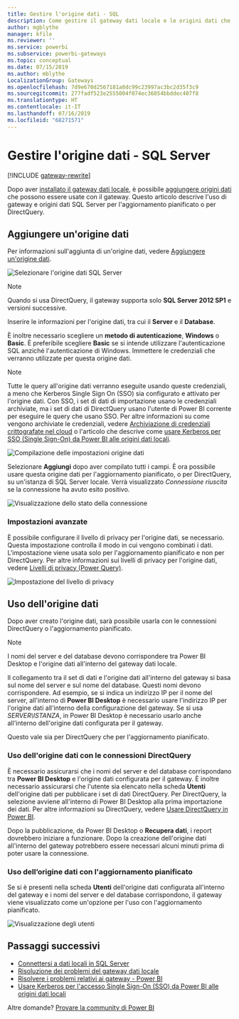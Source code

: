 ```yaml
---
title: Gestire l'origine dati - SQL
description: Come gestire il gateway dati locale e le origini dati che vi appartengono.
author: mgblythe
manager: kfile
ms.reviewer: ''
ms.service: powerbi
ms.subservice: powerbi-gateways
ms.topic: conceptual
ms.date: 07/15/2019
ms.author: mblythe
LocalizationGroup: Gateways
ms.openlocfilehash: 7d9e670d2567181a0dc99c23997ac3bc2d35f3c9
ms.sourcegitcommit: 277fadf523e2555004f074ec36054bbddec407f8
ms.translationtype: HT
ms.contentlocale: it-IT
ms.lasthandoff: 07/16/2019
ms.locfileid: "68271571"
---
```

# <a name="manage-your-data-source---sql-server"></a>Gestire l'origine dati - SQL Server

[!INCLUDE [gateway-rewrite](includes/gateway-rewrite.md)]

Dopo aver [installato il gateway dati locale](/data-integration/gateway/service-gateway-install), è possibile [aggiungere origini dati](service-gateway-data-sources.md#add-a-data-source) che possono essere usate con il gateway. Questo articolo descrive l'uso di gateway e origini dati SQL Server per l'aggiornamento pianificato o per DirectQuery.

## <a name="add-a-data-source"></a>Aggiungere un'origine dati

Per informazioni sull'aggiunta di un'origine dati, vedere [Aggiungere un'origine dati](service-gateway-data-sources.md#add-a-data-source).

![Selezionare l'origine dati SQL Server](media/service-gateway-enterprise-manage-sql/datasourcesettings2.png)

> [!NOTE]
> Quando si usa DirectQuery, il gateway supporta solo **SQL Server 2012 SP1** e versioni successive.

Inserire le informazioni per l'origine dati, tra cui il **Server** e il **Database**.  

È inoltre necessario scegliere un **metodo di autenticazione**, **Windows** o **Basic**. È preferibile scegliere **Basic** se si intende utilizzare l'autenticazione SQL anziché l'autenticazione di Windows. Immettere le credenziali che verranno utilizzate per questa origine dati.

> [!NOTE]
> Tutte le query all'origine dati verranno eseguite usando queste credenziali, a meno che Kerberos Single Sign On (SSO) sia configurato e attivato per l'origine dati. Con SSO, i set di dati di importazione usano le credenziali archiviate, ma i set di dati di DirectQuery usano l'utente di Power BI corrente per eseguire le query che usano SSO. Per altre informazioni su come vengono archiviate le credenziali, vedere [Archiviazione di credenziali crittografate nel cloud](service-gateway-data-sources.md#storing-encrypted-credentials-in-the-cloud) o l'articolo che descrive come [usare Kerberos per SSO (Single Sign-On) da Power BI alle origini dati locali](service-gateway-sso-kerberos.md).

![Compilazione delle impostazioni origine dati](media/service-gateway-enterprise-manage-sql/datasourcesettings3.png)

Selezionare **Aggiungi** dopo aver compilato tutti i campi. È ora possibile usare questa origine dati per l'aggiornamento pianificato, o per DirectQuery, su un'istanza di SQL Server locale. Verrà visualizzato *Connessione riuscita* se la connessione ha avuto esito positivo.

![Visualizzazione dello stato della connessione](media/service-gateway-enterprise-manage-sql/datasourcesettings4.png)

### <a name="advanced-settings"></a>Impostazioni avanzate

È possibile configurare il livello di privacy per l'origine dati, se necessario. Questa impostazione controlla il modo in cui vengono combinati i dati. L'impostazione viene usata solo per l'aggiornamento pianificato e non per DirectQuery. Per altre informazioni sui livelli di privacy per l'origine dati, vedere [Livelli di privacy (Power Query)](https://support.office.com/article/Privacy-levels-Power-Query-CC3EDE4D-359E-4B28-BC72-9BEE7900B540).

![Impostazione del livello di privacy](media/service-gateway-enterprise-manage-sql/datasourcesettings9.png)

## <a name="using-the-data-source"></a>Uso dell'origine dati

Dopo aver creato l'origine dati, sarà possibile usarla con le connessioni DirectQuery o l'aggiornamento pianificato.

> [!NOTE]
> I nomi del server e del database devono corrispondere tra Power BI Desktop e l'origine dati all'interno del gateway dati locale.

Il collegamento tra il set di dati e l'origine dati all'interno del gateway si basa sul nome del server e sul nome del database. Questi nomi devono corrispondere. Ad esempio, se si indica un indirizzo IP per il nome del server, all'interno di **Power BI Desktop** è necessario usare l'indirizzo IP per l'origine dati all'interno della configurazione del gateway. Se si usa *SERVER\ISTANZA*, in Power BI Desktop è necessario usarlo anche all'interno dell'origine dati configurata per il gateway.

Questo vale sia per DirectQuery che per l'aggiornamento pianificato.

### <a name="using-the-data-source-with-directquery-connections"></a>Uso dell'origine dati con le connessioni DirectQuery

È necessario assicurarsi che i nomi del server e del database corrispondano tra **Power BI Desktop** e l'origine dati configurata per il gateway. È inoltre necessario assicurarsi che l'utente sia elencato nella scheda **Utenti** dell'origine dati per pubblicare i set di dati DirectQuery. Per DirectQuery, la selezione avviene all'interno di Power BI Desktop alla prima importazione dei dati. Per altre informazioni su DirectQuery, vedere [Usare DirectQuery in Power BI](desktop-use-directquery.md).

Dopo la pubblicazione, da Power BI Desktop o **Recupera dati**, i report dovrebbero iniziare a funzionare. Dopo la creazione dell'origine dati all'interno del gateway potrebbero essere necessari alcuni minuti prima di poter usare la connessione.

### <a name="using-the-data-source-with-scheduled-refresh"></a>Uso dell’origine dati con l'aggiornamento pianificato

Se si è presenti nella scheda **Utenti** dell'origine dati configurata all'interno del gateway e i nomi del server e del database corrispondono, il gateway viene visualizzato come un'opzione per l'uso con l'aggiornamento pianificato.

![Visualizzazione degli utenti](media/service-gateway-enterprise-manage-sql/powerbi-gateway-enterprise-schedule-refresh.png)

## <a name="next-steps"></a>Passaggi successivi

* [Connettersi a dati locali in SQL Server](service-gateway-sql-tutorial.md)
* [Risoluzione dei problemi del gateway dati locale](/data-integration/gateway/service-gateway-tshoot)
* [Risolvere i problemi relativi ai gateway - Power BI](service-gateway-onprem-tshoot.md)
* [Usare Kerberos per l'accesso Single Sign-On (SSO) da Power BI alle origini dati locali](service-gateway-sso-kerberos.md)

Altre domande? [Provare la community di Power BI](http://community.powerbi.com/)

